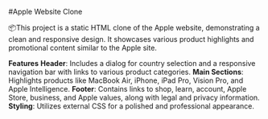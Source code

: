#Apple Website Clone

📦This project is a static HTML clone of the Apple website, demonstrating a clean and responsive design. It showcases various product highlights and promotional content similar to the Apple site.

**Features** 
**Header**: Includes a dialog for country selection and a responsive navigation bar with links to various product categories.
**Main Sections**: Highlights products like MacBook Air, iPhone, iPad Pro, Vision Pro, and Apple Intelligence.
**Footer**: Contains links to shop, learn, account, Apple Store, business, and Apple values, along with legal and privacy information.
**Styling**: Utilizes external CSS for a polished and professional appearance.
